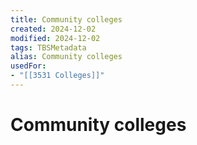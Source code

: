 ```yaml
---
title: Community colleges
created: 2024-12-02
modified: 2024-12-02
tags: TBSMetadata
alias: Community colleges
usedFor:
- "[[3531 Colleges]]"
---
```

# Community colleges
